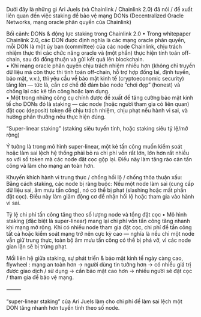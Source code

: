 Dưới đây là những gì Ari Juels (và Chainlink / Chainlink 2.0) đã nói / đề xuất liên quan đến việc staking để bảo vệ mạng DONs (Decentralized Oracle Networks, mạng oracle phân quyền của Chainlink)


Bối cảnh: DONs & động lực staking trong Chainlink 2.0
 • Trong whitepaper Chainlink 2.0, các DON được định nghĩa là các mạng oracle phân quyền, mỗi DON là một ủy ban (committee) của các node Chainlink, chịu trách nhiệm thực thi các chức năng oracle và (một phần) thực hiện tính toán off-chain, sau đó đồng thuận và gửi kết quả lên blockchain.  
 • Khi mạng oracle phân quyền chịu trách nhiệm nhiều hơn (không chỉ truyền dữ liệu mà còn thực thi tính toán off-chain, hỗ trợ hợp đồng lai, định tuyến, bảo mật, v.v.), thì yêu cầu về bảo mật kinh tế (cryptoeconomic security) tăng lên — tức là, cần cơ chế để đảm bảo node “chơi đẹp” (honest) và chống lại các kẻ tấn công hoặc lạm dụng.  
 • Một trong những công cụ chính được đề xuất để tăng cường bảo mật kinh tế cho DONs đó là staking — các node (hoặc người tham gia có liên quan) đặt cọc (deposit) token để chịu trách nhiệm, chịu phạt nếu hành vi sai, và hưởng phần thưởng nếu thực hiện đúng.

 “Super-linear staking” (staking siêu tuyến tính, hoặc staking siêu tỷ lệ/mở rộng)

Ý tưởng là trong mô hình super-linear, một kẻ tấn công muốn kiểm soát hoặc làm sai lệch hệ thống phải bỏ ra chi phí vốn rất lớn, lớn hơn rất nhiều so với số token mà các node đặt cọc gộp lại. Điều này làm tăng rào cản tấn công và làm cho mạng an toàn hơn.

Khuyến khích hành vi trung thực / chống hối lộ / chống thỏa thuận xấu: Bằng cách staking, các node bị ràng buộc: Nếu một node làm sai (cung cấp dữ liệu sai, âm mưu tấn công), nó có thể bị phạt (slashing hoặc mất phần đặt cọc). Điều này làm giảm động cơ để nhận hối lộ hoặc tham gia vào hành vi sai.

Tỷ lệ chi phí tấn công tăng theo số lượng node và tổng đặt cọc
 • Mô hình staking (đặc biệt là super-linear) mang lại chi phí vốn tấn công tăng nhanh khi mạng mở rộng. Khi có nhiều node tham gia đặt cọc, chi phí để tấn công tất cả hoặc kiểm soát mạng trở nên cực kỳ cao — nghĩa là nếu chỉ một node vẫn giữ trung thực, toàn bộ âm mưu tấn công có thể bị phá vỡ, vì các node gian lận sẽ bị trừng phạt.

Mối liên hệ giữa staking, sự phát triển & bảo mật kinh tế ngày càng cao, flywheel : mạng an toàn hơn → người dùng tin tưởng hơn → có nhiều giá trị được giao dịch / sử dụng → cần bảo mật cao hơn → nhiều người sẽ đặt cọc / tham gia để bảo vệ mạng.


⸻



 “super-linear staking” của Ari Juels làm cho chi phí để làm sai lệch một DON tăng nhanh hơn tuyến tính theo số node. 


